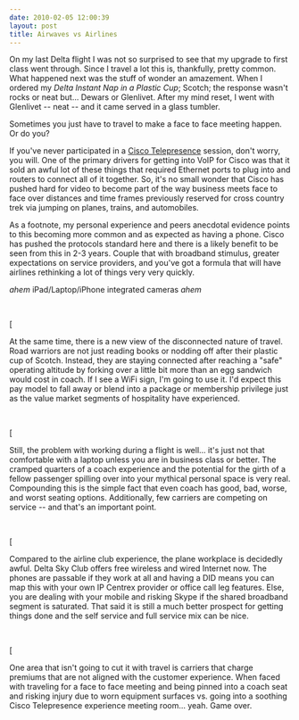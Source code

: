 ```yaml
---
date: 2010-02-05 12:00:39
layout: post
title: Airwaves vs Airlines
---
```


<a href="http://www.flickr.com/photos/jcuthrell/11372017375/" title="Screen-shot-2010-02-05-at-1.19.51-PM by qthrul, on Flickr"></a>

On my last Delta flight I was not so surprised to see that my upgrade to first class went through.  Since I travel a lot this is, thankfully, pretty common.  What happened next was the stuff of wonder an amazement. When I ordered my _Delta Instant Nap in a Plastic Cup_; Scotch; the response wasn't rocks or neat but... Dewars or Glenlivet.  After my mind reset, I went with Glenlivet -- neat -- and it came served in a glass tumbler.


Sometimes you just have to travel to make a face to face meeting happen.  Or do you?




If you've never participated in a [Cisco Telepresence](http://blogs.cisco.com/virtualworlds/comments/telepresence_comes_knocking/) session, don't worry, you will.  One of the primary drivers for getting into VoIP for Cisco was that it sold an awful lot of these things that required Ethernet ports to plug into and routers to connect all of it together. So, it's no small wonder that Cisco has pushed hard for video to become part of the way business meets face to face over distances and time frames previously reserved for cross country trek via jumping on planes, trains, and automobiles.  

As a footnote, my personal experience and peers anecdotal evidence points to this becoming more common and as expected as having a phone.  Cisco has pushed the protocols standard here and there is a likely benefit to be seen from this in 2-3 years.  Couple that with broadband stimulus, greater expectations on service providers, and you've got a formula that will have airlines rethinking a lot of things very very quickly.




*ahem* iPad/Laptop/iPhone integrated cameras *ahem*




 




[

At the same time, there is a new view of the disconnected nature of travel. Road warriors are not just reading books or nodding off after their plastic cup of Scotch.  Instead, they are staying connected after reaching a "safe" operating altitude by forking over a little bit more than an egg sandwich would cost in coach.  If I see a WiFi sign, I'm going to use it.  I'd expect this pay model to fall away or blend into a package or membership privilege just as the value market segments of hospitality have experienced.




 




[

Still, the problem with working during a flight is well... it's just not that comfortable with a laptop unless you are in business class or better.  The cramped quarters of a coach experience and the potential for the girth of a fellow passenger spilling over into your mythical personal space is very real.  Compounding this is the simple fact that even coach has good, bad, worse, and worst seating options.  Additionally, few carriers are competing on service -- and that's an important point.




 




[

Compared to the airline club experience, the plane workplace is decidedly awful.  Delta Sky Club offers free wireless and wired Internet now. The phones are passable if they work at all and having a DID means you can map this with your own IP Centrex provider or office call leg features.  Else, you are dealing with your mobile and risking Skype if the shared broadband segment is saturated.  That said it is still a much better prospect for getting things done and the self service and full service mix can be nice.




 




[

One area that isn't going to cut it with travel is carriers that charge premiums that are not aligned with the customer experience.  When faced with traveling for a face to face meeting and being pinned into a coach seat and risking injury due to worn equipment surfaces vs. going into a soothing Cisco Telepresence experience meeting room... yeah. Game over.




 
